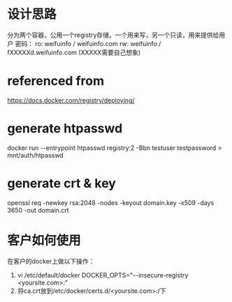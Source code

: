 # 设计思路
分为两个容器，公用一个registry存储，一个用来写，另一个只读，用来提供给用户
密码：
ro: weifuinfo / weifuinfo.com
rw: weifuinfo / fXXXXXd.weifuinfo.com  (XXXXX需要自己想象)

# referenced from
https://docs.docker.com/registry/deploying/

# generate htpasswd
docker run --entrypoint htpasswd registry:2 -Bbn testuser testpassword > mnt/auth/htpasswd

# generate crt & key
openssl req -newkey rsa:2048 -nodes -keyout domain.key -x509 -days 3650 -out domain.crt


# 客户如何使用
在客户的docker上做以下操作：
1. vi /etc/default/docker
DOCKER_OPTS="--insecure-registry <yoursite.com>:<port>"  
2. 将ca.crt放到/etc/docker/certs.d/<yoursite.com>:<port>/下


